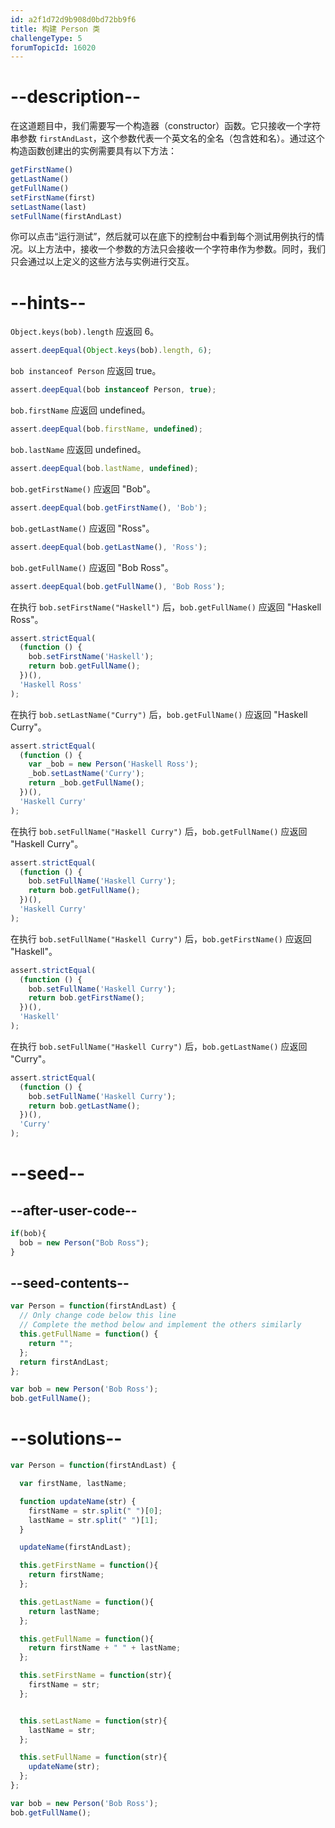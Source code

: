 ```yaml
---
id: a2f1d72d9b908d0bd72bb9f6
title: 构建 Person 类
challengeType: 5
forumTopicId: 16020
---
```


# --description--

在这道题目中，我们需要写一个构造器（constructor）函数。它只接收一个字符串参数 `firstAndLast`，这个参数代表一个英文名的全名（包含姓和名）。通过这个构造函数创建出的实例需要具有以下方法：

```js
getFirstName()
getLastName()
getFullName()
setFirstName(first)
setLastName(last)
setFullName(firstAndLast)
```

你可以点击“运行测试”，然后就可以在底下的控制台中看到每个测试用例执行的情况。以上方法中，接收一个参数的方法只会接收一个字符串作为参数。同时，我们只会通过以上定义的这些方法与实例进行交互。

# --hints--

`Object.keys(bob).length` 应返回 6。

```js
assert.deepEqual(Object.keys(bob).length, 6);
```

`bob instanceof Person` 应返回 true。

```js
assert.deepEqual(bob instanceof Person, true);
```

`bob.firstName` 应返回 undefined。

```js
assert.deepEqual(bob.firstName, undefined);
```

`bob.lastName` 应返回 undefined。

```js
assert.deepEqual(bob.lastName, undefined);
```

`bob.getFirstName()` 应返回 "Bob"。

```js
assert.deepEqual(bob.getFirstName(), 'Bob');
```

`bob.getLastName()` 应返回 "Ross"。

```js
assert.deepEqual(bob.getLastName(), 'Ross');
```

`bob.getFullName()` 应返回 "Bob Ross"。

```js
assert.deepEqual(bob.getFullName(), 'Bob Ross');
```

在执行 `bob.setFirstName("Haskell")` 后，`bob.getFullName()` 应返回 "Haskell Ross"。

```js
assert.strictEqual(
  (function () {
    bob.setFirstName('Haskell');
    return bob.getFullName();
  })(),
  'Haskell Ross'
);
```

在执行 `bob.setLastName("Curry")` 后，`bob.getFullName()` 应返回 "Haskell Curry"。

```js
assert.strictEqual(
  (function () {
    var _bob = new Person('Haskell Ross');
    _bob.setLastName('Curry');
    return _bob.getFullName();
  })(),
  'Haskell Curry'
);
```

在执行 `bob.setFullName("Haskell Curry")` 后，`bob.getFullName()` 应返回 "Haskell Curry"。

```js
assert.strictEqual(
  (function () {
    bob.setFullName('Haskell Curry');
    return bob.getFullName();
  })(),
  'Haskell Curry'
);
```

在执行 `bob.setFullName("Haskell Curry")` 后，`bob.getFirstName()` 应返回 "Haskell"。

```js
assert.strictEqual(
  (function () {
    bob.setFullName('Haskell Curry');
    return bob.getFirstName();
  })(),
  'Haskell'
);
```

在执行 `bob.setFullName("Haskell Curry")` 后，`bob.getLastName()` 应返回 "Curry"。

```js
assert.strictEqual(
  (function () {
    bob.setFullName('Haskell Curry');
    return bob.getLastName();
  })(),
  'Curry'
);
```

# --seed--

## --after-user-code--

```js
if(bob){
  bob = new Person("Bob Ross");
}
```

## --seed-contents--

```js
var Person = function(firstAndLast) {
  // Only change code below this line
  // Complete the method below and implement the others similarly
  this.getFullName = function() {
    return "";
  };
  return firstAndLast;
};

var bob = new Person('Bob Ross');
bob.getFullName();
```

# --solutions--

```js
var Person = function(firstAndLast) {

  var firstName, lastName;

  function updateName(str) {
    firstName = str.split(" ")[0];
    lastName = str.split(" ")[1];
  }

  updateName(firstAndLast);

  this.getFirstName = function(){
    return firstName;
  };

  this.getLastName = function(){
    return lastName;
  };

  this.getFullName = function(){
    return firstName + " " + lastName;
  };

  this.setFirstName = function(str){
    firstName = str;
  };


  this.setLastName = function(str){
    lastName = str;
  };

  this.setFullName = function(str){
    updateName(str);
  };
};

var bob = new Person('Bob Ross');
bob.getFullName();
```
